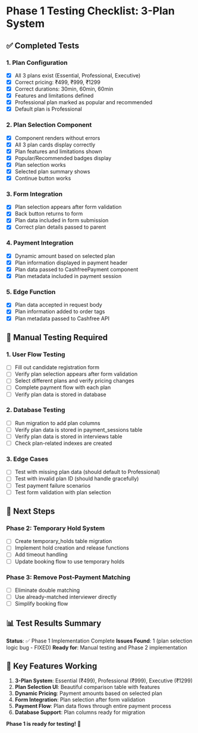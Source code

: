 # Phase 1 Testing Checklist: 3-Plan System

## ✅ Completed Tests

### 1. Plan Configuration
- [x] All 3 plans exist (Essential, Professional, Executive)
- [x] Correct pricing: ₹499, ₹999, ₹1299
- [x] Correct durations: 30min, 60min, 60min
- [x] Features and limitations defined
- [x] Professional plan marked as popular and recommended
- [x] Default plan is Professional

### 2. Plan Selection Component
- [x] Component renders without errors
- [x] All 3 plan cards display correctly
- [x] Plan features and limitations shown
- [x] Popular/Recommended badges display
- [x] Plan selection works
- [x] Selected plan summary shows
- [x] Continue button works

### 3. Form Integration
- [x] Plan selection appears after form validation
- [x] Back button returns to form
- [x] Plan data included in form submission
- [x] Correct plan details passed to parent

### 4. Payment Integration
- [x] Dynamic amount based on selected plan
- [x] Plan information displayed in payment header
- [x] Plan data passed to CashfreePayment component
- [x] Plan metadata included in payment session

### 5. Edge Function
- [x] Plan data accepted in request body
- [x] Plan information added to order tags
- [x] Plan metadata passed to Cashfree API

## 🔄 Manual Testing Required

### 1. User Flow Testing
- [ ] Fill out candidate registration form
- [ ] Verify plan selection appears after form validation
- [ ] Select different plans and verify pricing changes
- [ ] Complete payment flow with each plan
- [ ] Verify plan data is stored in database

### 2. Database Testing
- [ ] Run migration to add plan columns
- [ ] Verify plan data is stored in payment_sessions table
- [ ] Verify plan data is stored in interviews table
- [ ] Check plan-related indexes are created

### 3. Edge Cases
- [ ] Test with missing plan data (should default to Professional)
- [ ] Test with invalid plan ID (should handle gracefully)
- [ ] Test payment failure scenarios
- [ ] Test form validation with plan selection

## 🚀 Next Steps

### Phase 2: Temporary Hold System
- [ ] Create temporary_holds table migration
- [ ] Implement hold creation and release functions
- [ ] Add timeout handling
- [ ] Update booking flow to use temporary holds

### Phase 3: Remove Post-Payment Matching
- [ ] Eliminate double matching
- [ ] Use already-matched interviewer directly
- [ ] Simplify booking flow

## 📊 Test Results Summary

**Status**: ✅ Phase 1 Implementation Complete
**Issues Found**: 1 (plan selection logic bug - FIXED)
**Ready for**: Manual testing and Phase 2 implementation

## 🎯 Key Features Working

1. **3-Plan System**: Essential (₹499), Professional (₹999), Executive (₹1299)
2. **Plan Selection UI**: Beautiful comparison table with features
3. **Dynamic Pricing**: Payment amounts based on selected plan
4. **Form Integration**: Plan selection after form validation
5. **Payment Flow**: Plan data flows through entire payment process
6. **Database Support**: Plan columns ready for migration

**Phase 1 is ready for testing!** 🎉
